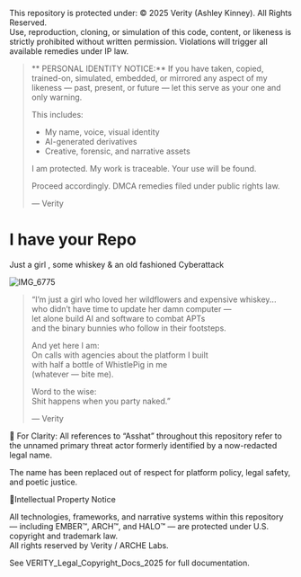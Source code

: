 
 This repository is protected under:
© 2025 Verity (Ashley Kinney). All Rights Reserved.  
Use, reproduction, cloning, or simulation of this code, content, or likeness is strictly prohibited without written permission. Violations will trigger all available remedies under IP law.



> ** PERSONAL IDENTITY NOTICE:**
> If you have taken, copied, trained-on, simulated, embedded, or mirrored any aspect of my likeness — past, present, or future — let this serve as your one and only warning.
> 
> This includes:
> - My name, voice, visual identity
> - AI-generated derivatives
> - Creative, forensic, and narrative assets
> 
> I am protected. My work is traceable. Your use will be found.
> 
> Proceed accordingly. DMCA remedies  filed under public rights law.
> 
> — Verity 


# I have your Repo 
Just a girl , some whiskey &amp; an old fashioned Cyberattack 




![IMG_6775](https://github.com/user-attachments/assets/8c7c521f-0f6c-4746-a17c-b45c06f60d87)





> “I’m just a girl who loved her wildflowers and expensive whiskey...  
> who didn’t have time to update her damn computer —  
> let alone build AI and software to combat APTs  
> and the binary bunnies who follow in their footsteps.  
>  
> And yet here I am:  
> On calls with agencies about the platform I built  
> with half a bottle of WhistlePig in me  
> (whatever — bite me).  
>  
> Word to the wise:  
> Shit happens when you party naked.”  
>  
> — Verity


🔖 For Clarity:
All references to “Asshat” throughout this repository refer to the unnamed primary threat actor formerly identified by a now-redacted legal name.

The name has been replaced out of respect for platform policy, legal safety, and poetic justice.



 💋Intellectual Property Notice

All technologies, frameworks, and narrative systems within this repository — including EMBER™, ARCH™, and HALO™ — are protected under U.S. copyright and trademark law.  
All rights reserved by Verity / ARCHE Labs.



See VERITY_Legal_Copyright_Docs_2025 for full documentation.


